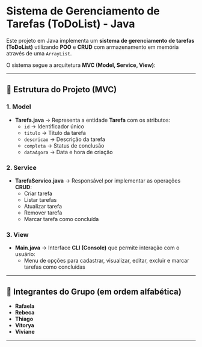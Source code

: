 # Sistema de Gerenciamento de Tarefas (ToDoList) - Java

Este projeto em Java implementa um **sistema de gerenciamento de tarefas (ToDoList)** utilizando **POO** e **CRUD** com armazenamento em memória através de uma `ArrayList`.  

O sistema segue a arquitetura **MVC (Model, Service, View)**:

---

## 📂 Estrutura do Projeto (MVC)

### 1. Model
- **Tarefa.java** → Representa a entidade **Tarefa** com os atributos:
  - `id` → Identificador único  
  - `titulo` → Título da tarefa  
  - `descricao` → Descrição da tarefa  
  - `completa` → Status de conclusão  
  - `dataAgora` → Data e hora de criação  

### 2. Service
- **TarefaServico.java** → Responsável por implementar as operações **CRUD**:
  - Criar tarefa  
  - Listar tarefas  
  - Atualizar tarefa  
  - Remover tarefa  
  - Marcar tarefa como concluída  

### 3. View
- **Main.java** → Interface **CLI (Console)** que permite interação com o usuário:
  - Menu de opções para cadastrar, visualizar, editar, excluir e marcar tarefas como concluídas  

---

## 👥 Integrantes do Grupo (em ordem alfabética)

- **Rafaela**  
- **Rebeca**  
- **Thiago**  
- **Vitorya**  
- **Viviane**  

---